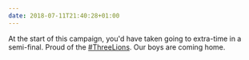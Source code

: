```yaml
---
date: 2018-07-11T21:40:28+01:00
---
```

At the start of this campaign, you'd have taken going to extra-time in a semi-final. Proud of the [#ThreeLions](https://twitter.com/hashtag/ThreeLions). Our boys are coming home.
